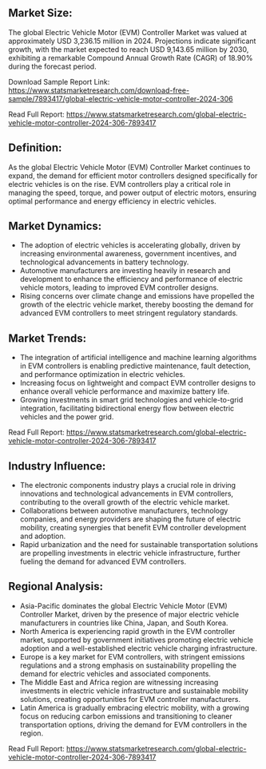 <h2>Market Size:</h2>
<p>The global Electric Vehicle Motor (EVM) Controller Market was valued at approximately USD 3,236.15 million in 2024. Projections indicate significant growth, with the market expected to reach USD 9,143.65 million by 2030, exhibiting a remarkable Compound Annual Growth Rate (CAGR) of 18.90% during the forecast period.</p>
<p>Download Sample Report Link: <a href='https://www.statsmarketresearch.com/download-free-sample/7893417/global-electric-vehicle-motor-controller-2024-306'>https://www.statsmarketresearch.com/download-free-sample/7893417/global-electric-vehicle-motor-controller-2024-306</a></p>
<p>Read Full Report: <a href='https://www.statsmarketresearch.com/global-electric-vehicle-motor-controller-2024-306-7893417'>https://www.statsmarketresearch.com/global-electric-vehicle-motor-controller-2024-306-7893417</a></p>

<h2>Definition:</h2>
<p>As the global Electric Vehicle Motor (EVM) Controller Market continues to expand, the demand for efficient motor controllers designed specifically for electric vehicles is on the rise. EVM controllers play a critical role in managing the speed, torque, and power output of electric motors, ensuring optimal performance and energy efficiency in electric vehicles.</p>

<h2>Market Dynamics:</h2>
<ul>
  <li>The adoption of electric vehicles is accelerating globally, driven by increasing environmental awareness, government incentives, and technological advancements in battery technology.</li>
  <li>Automotive manufacturers are investing heavily in research and development to enhance the efficiency and performance of electric vehicle motors, leading to improved EVM controller designs.</li>
  <li>Rising concerns over climate change and emissions have propelled the growth of the electric vehicle market, thereby boosting the demand for advanced EVM controllers to meet stringent regulatory standards.</li>
</ul>

<h2>Market Trends:</h2>
<ul>
  <li>The integration of artificial intelligence and machine learning algorithms in EVM controllers is enabling predictive maintenance, fault detection, and performance optimization in electric vehicles.</li>
  <li>Increasing focus on lightweight and compact EVM controller designs to enhance overall vehicle performance and maximize battery life.</li>
  <li>Growing investments in smart grid technologies and vehicle-to-grid integration, facilitating bidirectional energy flow between electric vehicles and the power grid.</li>
</ul>
<p>Read Full Report: <a href='https://www.statsmarketresearch.com/global-electric-vehicle-motor-controller-2024-306-7893417'>https://www.statsmarketresearch.com/global-electric-vehicle-motor-controller-2024-306-7893417</a></p>

<h2>Industry Influence:</h2>
<ul>
  <li>The electronic components industry plays a crucial role in driving innovations and technological advancements in EVM controllers, contributing to the overall growth of the electric vehicle market.</li>
  <li>Collaborations between automotive manufacturers, technology companies, and energy providers are shaping the future of electric mobility, creating synergies that benefit EVM controller development and adoption.</li>
  <li>Rapid urbanization and the need for sustainable transportation solutions are propelling investments in electric vehicle infrastructure, further fueling the demand for advanced EVM controllers.</li>
</ul>

<h2>Regional Analysis:</h2>
<ul>
  <li>Asia-Pacific dominates the global Electric Vehicle Motor (EVM) Controller Market, driven by the presence of major electric vehicle manufacturers in countries like China, Japan, and South Korea.</li>
  <li>North America is experiencing rapid growth in the EVM controller market, supported by government initiatives promoting electric vehicle adoption and a well-established electric vehicle charging infrastructure.</li>
  <li>Europe is a key market for EVM controllers, with stringent emissions regulations and a strong emphasis on sustainability propelling the demand for electric vehicles and associated components.</li>
  <li>The Middle East and Africa region are witnessing increasing investments in electric vehicle infrastructure and sustainable mobility solutions, creating opportunities for EVM controller manufacturers.</li>
  <li>Latin America is gradually embracing electric mobility, with a growing focus on reducing carbon emissions and transitioning to cleaner transportation options, driving the demand for EVM controllers in the region.</li>
</ul>
<p>Read Full Report: <a href='https://www.statsmarketresearch.com/global-electric-vehicle-motor-controller-2024-306-7893417'>https://www.statsmarketresearch.com/global-electric-vehicle-motor-controller-2024-306-7893417</a></p>